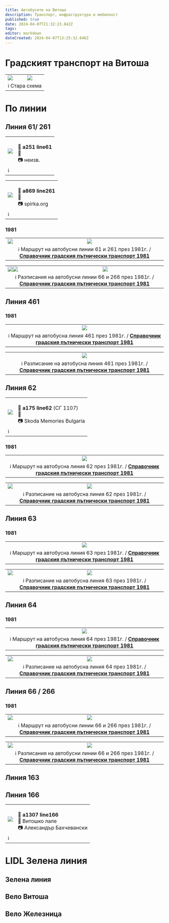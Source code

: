 ```yaml
---
title: Автобусите на Витоша
description: Транспорт, инфраструктура и мобилност
published: true
date: 2024-04-07T21:32:23.842Z
tags: 
editor: markdown
dateCreated: 2024-04-07T13:25:32.646Z
---
```


# Градският транспорт на Витоша
<!--следващ пост--> 
<div class="table-responsive"><table style="width:100%"><tr>
<td><img src="http://46.10.181.183:1518/trinmo/blog/2024.04-buses-of-vitosha/map.jpg"></td>
<td><img src="http://46.10.181.183:1518/trinmo/blog/2024.04-buses-of-vitosha/routes.jpg"></td></tr>
  <td colspan=2 >ℹ️ Стара схема</td></table></div>
  
  

# По линии

## Линия 61/ 261

<!--следващ пост--> 
<div class="table-responsive"><table style="width:100%"><tr>
<td><img src="http://46.10.181.183:1518/trinmo/gallery/unknown/a251%20line61.jpg"></td>
<td><br><b>🚌 a251 line61</b><a href=""></a> <br>📌<br> 📷 неизв.</td></tr>
  <td colspan=2 >ℹ️ </td></table></div>
<!--следващ пост--> 
<div class="table-responsive"><table style="width:100%"><tr>
<td><img src="http://46.10.181.183:1518/trinmo/gallery/spirka-org/a869%20line261.jpg"></td>
<td><br><b>🚌 a869 line261</b><a href=""></a> <br>📌<br> 📷 spirka.org</td></tr>
  <td colspan=2 >ℹ️ </td></table></div>
  
### 1981
<!--следващ пост--> 
<div class="table-responsive"><table style="width:100%"><tr>
<td><img src="http://46.10.181.183:1518/trinmo/literature/1981-spravochnik/a61-m.png"></td>
<td><img src="http://46.10.181.183:1518/trinmo/literature/1981-spravochnik/a261-m.png"></td></tr>
  <td colspan=2 ><center>ℹ️ Маршрут на автобусни линии 61 и 261 през 1981г. / <a href="/bg/literature/1981-spravochnik"><b>Справочник градския пътнически транспорт 1981</b></a> </center></td></table></div>
  

<!--следващ пост--> 
<div class="table-responsive"><table style="width:100%"><tr>
<td><img src="http://46.10.181.183:1518/trinmo/literature/1981-spravochnik/a61-rl.png"><img src="http://46.10.181.183:1518/trinmo/literature/1981-spravochnik/a61-rz.png"></td>
<td><img src="http://46.10.181.183:1518/trinmo/literature/1981-spravochnik/a261-r.png"></td></tr>
  <td colspan=2 ><center>ℹ️ Разписания на автобусни линии 66 и 266 през 1981г. / <a href="/bg/literature/1981-spravochnik"><b>Справочник градския пътнически транспорт 1981</b></a> </center></td></table></div>
  
  
  

## Линия 461

  
### 1981
<!--1981--> 
  <div class="table-responsive"><table style="width:100%"><tr>
<td><center><img src="http://46.10.181.183:1518/trinmo/literature/1981-spravochnik/a461-m.png"></center></td></tr>
  <td><center>ℹ️ Маршрут на автобусна линия 461 през 1981г. / <a href="/bg/literature/1981-spravochnik"><b>Справочник градския пътнически транспорт 1981</b></a> </center></td></table></div>
  
<!--1981--> 
  <div class="table-responsive"><table style="width:100%"><tr>
<td><center><img src="http://46.10.181.183:1518/trinmo/literature/1981-spravochnik/a461-r.png"></center></td></tr>
  <td><center>ℹ️ Разписание на автобусна линия 461 през 1981г. / <a href="/bg/literature/1981-spravochnik"><b>Справочник градския пътнически транспорт 1981</b></a> </center></td></table></div>
  
  
  
## Линия 62
<!--следващ пост--> 
<div class="table-responsive"><table style="width:100%"><tr>
<td><img src="http://46.10.181.183:1518/trinmo/gallery/unknown/a175%20sg1107%20line62.jpg"></td>
<td><br><b>🚌 a175 line62</b> (СГ 1107)<a href=""></a> <br>📌<br> 📷 Skoda Memories Bulgaria</td></tr>
  <td colspan=2 >ℹ️ </td></table></div>


### 1981
<!--1981--> 
  <div class="table-responsive"><table style="width:100%"><tr>
<td><center><img src="http://46.10.181.183:1518/trinmo/literature/1981-spravochnik/a62-m.png"></center></td></tr>
  <td><center>ℹ️ Маршрут на автобусна линия 62 през 1981г. / <a href="/bg/literature/1981-spravochnik"><b>Справочник градския пътнически транспорт 1981</b></a> </center></td></table></div>

<!--следващ пост--> 
<div class="table-responsive"><table style="width:100%"><tr>
<td><img src="http://46.10.181.183:1518/trinmo/literature/1981-spravochnik/a62-rl.png"></td>
<td><img src="http://46.10.181.183:1518/trinmo/literature/1981-spravochnik/a62-rz.png"></td></tr>
  <td colspan=2 ><center>ℹ️ Разписание на автобусна линия 62 през 1981г. / <a href="/bg/literature/1981-spravochnik"><b>Справочник градския пътнически транспорт 1981</b></a> </center></td></table></div>
  
  
  

## Линия 63


### 1981
<!--1981--> 
  <div class="table-responsive"><table style="width:100%"><tr>
<td><center><img src="http://46.10.181.183:1518/trinmo/literature/1981-spravochnik/a63-m.png"></center></td></tr>
  <td><center>ℹ️ Маршрут на автобусна линия 63 през 1981г. / <a href="/bg/literature/1981-spravochnik"><b>Справочник градския пътнически транспорт 1981</b></a> </center></td></table></div>

<!--следващ пост--> 
<div class="table-responsive"><table style="width:100%"><tr>
<td><img src="http://46.10.181.183:1518/trinmo/literature/1981-spravochnik/a63-rl.png"></td>
<td><img src="http://46.10.181.183:1518/trinmo/literature/1981-spravochnik/a63-rz.png"></td></tr>
  <td colspan=2 ><center>ℹ️ Разписание на автобусна линия 63 през 1981г. / <a href="/bg/literature/1981-spravochnik"><b>Справочник градския пътнически транспорт 1981</b></a> </center></td></table></div>
  
  

## Линия 64

### 1981
<!--1981--> 
  <div class="table-responsive"><table style="width:100%"><tr>
<td><center><img src="http://46.10.181.183:1518/trinmo/literature/1981-spravochnik/a64-m.png"></center></td></tr>
  <td><center>ℹ️ Маршрут на автобусна линия 64 през 1981г. / <a href="/bg/literature/1981-spravochnik"><b>Справочник градския пътнически транспорт 1981</b></a> </center></td></table></div>


<!--следващ пост--> 
<div class="table-responsive"><table style="width:100%"><tr>
<td><img src="http://46.10.181.183:1518/trinmo/literature/1981-spravochnik/a64-rl.png"></td>
<td><img src="http://46.10.181.183:1518/trinmo/literature/1981-spravochnik/a64-lr.png"></td></tr>
  <td colspan=2 ><center>ℹ️ Разписание на автобусна линия 64 през 1981г. / <a href="/bg/literature/1981-spravochnik"><b>Справочник градския пътнически транспорт 1981</b></a> </center></td></table></div>

## Линия 66 / 266

### 1981
<!--следващ пост--> 
<div class="table-responsive"><table style="width:100%"><tr>
<td><img src="http://46.10.181.183:1518/trinmo/literature/1981-spravochnik/a66-m.png"></td>
<td><img src="http://46.10.181.183:1518/trinmo/literature/1981-spravochnik/a266-m.png"></td></tr>
  <td colspan=2 ><center>ℹ️ Маршрут на автобусни линии 66 и 266 през 1981г. / <a href="/bg/literature/1981-spravochnik"><b>Справочник градския пътнически транспорт 1981</b></a> </center></td></table></div>
  

<!--следващ пост--> 
<div class="table-responsive"><table style="width:100%"><tr>
<td><img src="http://46.10.181.183:1518/trinmo/literature/1981-spravochnik/a66-r.png"></td>
<td><img src="http://46.10.181.183:1518/trinmo/literature/1981-spravochnik/a266-r.png"></td></tr>
  <td colspan=2 ><center>ℹ️ Разписания на автобусни линии 66 и 266 през 1981г. / <a href="/bg/literature/1981-spravochnik"><b>Справочник градския пътнически транспорт 1981</b></a> </center></td></table></div>
  


###
## Линия 163



## Линия 166
<!--следващ пост--> 
<div class="table-responsive"><table style="width:100%"><tr>
<td><img src="https://live.staticflickr.com/65535/48397458582_1fdf9dddfe_k.jpg"></td>
<td><br><b>🚌 a1307 line166</b><a href=""></a> <br>📌 Витошко лале<br> 📷 Александър Бахчевански</td></tr>
  <td colspan=2 >ℹ️ </td></table></div>
  



# LIDL Зелена линия

## Зелена линия

## Вело Витоша

## Вело Железница
